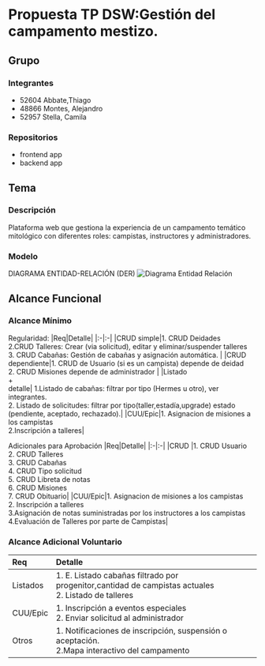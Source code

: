 # Propuesta TP DSW:Gestión del campamento mestizo.

## Grupo
### Integrantes
* 52604 Abbate,Thiago 
* 48866 Montes, Alejandro 
* 52957 Stella, Camila 

### Repositorios
* frontend app
* backend app

## Tema
### Descripción
Plataforma web que gestiona la experiencia de un campamento temático mitológico con diferentes roles: campistas, instructores y administradores.

### Modelo
DIAGRAMA ENTIDAD-RELACIÓN (DER)
<img src="https://i.imgur.com/cLrmdJY" alt="Diagrama Entidad Relación">


## Alcance Funcional 

### Alcance Mínimo


Regularidad:
|Req|Detalle|
|:-|:-|
|CRUD simple|1. CRUD Deidades<br>2.CRUD Talleres: Crear (via solicitud), editar y eliminar/suspender talleres<br>3. CRUD  Cabañas: Gestión de cabañas y asignación automática. |
|CRUD dependiente|1. CRUD de Usuario (si es un campista) depende de deidad<br>2. CRUD Misiones depende de administrador |
|Listado<br>+<br>detalle| 1.Listado de cabañas: filtrar por tipo (Hermes u otro), ver integrantes.<br> 2. Listado de solicitudes: filtrar por tipo(taller,estadía,upgrade) estado (pendiente, aceptado, rechazado).|
|CUU/Epic|1. Asignacion de misiones a los campistas<br>2.Inscripción  a talleres|


Adicionales para Aprobación
|Req|Detalle|
|:-|:-|
|CRUD |1. CRUD Usuario <br>2. CRUD Talleres<br>3. CRUD Cabañas <br>4. CRUD Tipo solicitud<br>5. CRUD Libreta de notas<br>6. CRUD Misiones<br>7. CRUD Obituario|
|CUU/Epic|1. Asignacion de misiones a los campistas<br>2. Inscripción  a talleres<br>3.Asignación de notas suministradas por los instructores a los campistas<br>4.Evaluación de Talleres por parte de Campistas|


### Alcance Adicional Voluntario

|Req|Detalle|
|:-|:-|
|Listados |1. E. Listado cabañas filtrado por progenitor,cantidad de campistas actuales<br>2. Listado de talleres|
|CUU/Epic|1. Inscripción a eventos especiales<br>2.  Enviar solicitud al administrador|
|Otros|1. Notificaciones de inscripción, suspensión o aceptación.<br>2.Mapa interactivo del campamento|

